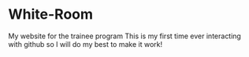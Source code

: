 # White-Room
My website for the trainee program
This is my first time ever interacting with github so I will do my best to make it work!
